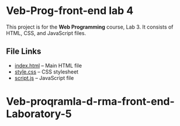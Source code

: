 # Veb-Prog-front-end lab 4

This project is for the **Web Programming** course, Lab 3. It consists of HTML, CSS, and JavaScript files.

## File Links

- [index.html](./index.html) – Main HTML file  
- [style.css](./style.css) – CSS stylesheet  
- [script.js](./script.js) – JavaScript file
# Veb-proqramla-d-rma-front-end-Laboratory-5
